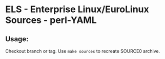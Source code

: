# ELS - Enterprise Linux/EuroLinux Sources - perl-YAML
 
## Usage:
  Checkout branch or tag. Use `make sources` to recreate  SOURCE0 archive.
